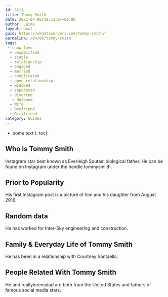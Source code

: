 ```yaml
---
id: 5211
title: Tommy Smith
date: 2021-04-06T19:13:07+00:00
author: Laima
layout: post
guid: https://ukdataservers.com/tommy-smith/
permalink: /04/06/tommy-smith
tags:
 - show love
  - unspecified
  - single
  - relationship
  - engaged
  - married
  - complicated
  - open relationship
  - widowed
  - separated
  - divorced
   - Husband
  - Wife
  - Boyfriend
  - Girlfriend
category: Guides
---
```


* some text
{: toc}


## Who is Tommy Smith
                  
                  
                  
Instagram star best known as Everleigh Soutas&#8217; biological father. He can be found on Instagram under the handle tommysmiith. 
                  
              
            
              
            
                
                
                
## Prior to Popularity
                  
                  
                  
His first Instagram post is a picture of him and his daughter from August 2016. 
                  
              
            
              
            
                
                
                
## Random data
                  
                  
                  
He has worked for Inter-Sky engineering and construction. 
                  
              
            
              
            
                
                
                
## Family & Everyday Life of Tommy Smith
                  
                  
                  
He has been in a relationship with Courtney Santaella.
                  
              
            
              
            
                
                
                
## People Related With Tommy Smith
                  
                  
                  
He and reallylorensdad are both from the United States and fathers of famous social media stars. 
                  
              
            
              
            
                
              
            
              
              
            
            
              
            
          
          
          